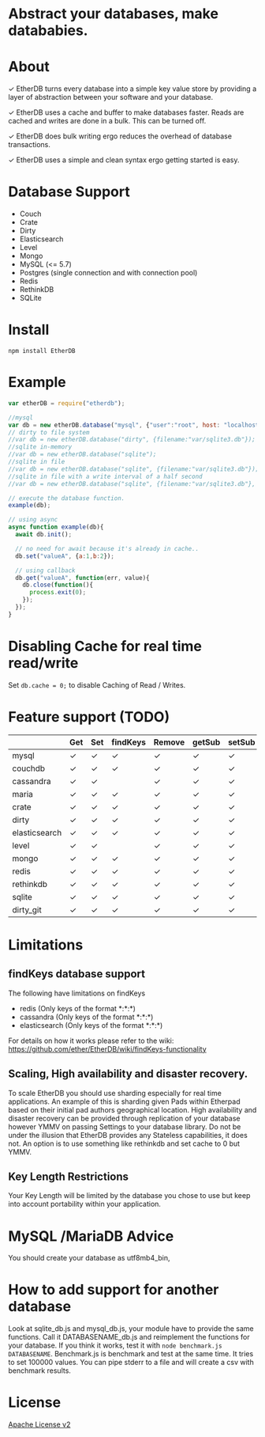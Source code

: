 # Abstract your databases, make datababies.

# About
✓ EtherDB turns every database into a simple key value store by providing a layer of abstraction between your software and your database.

✓ EtherDB uses a cache and buffer to make databases faster.  Reads are cached and writes are done in a bulk.  This can be turned off.

✓ EtherDB does bulk writing ergo reduces the overhead of database transactions.

✓ EtherDB uses a simple and clean syntax ergo getting started is easy.

# Database Support
* Couch
* Crate
* Dirty
* Elasticsearch
* Level
* Mongo
* MySQL (<= 5.7)
* Postgres (single connection and with connection pool)
* Redis
* RethinkDB
* SQLite

# Install

```
npm install EtherDB
```

# Example

```javascript
var etherDB = require("etherdb");

//mysql
var db = new etherDB.database("mysql", {"user":"root", host: "localhost", "password":"", database: "store"});
// dirty to file system
//var db = new etherDB.database("dirty", {filename:"var/sqlite3.db"});
//sqlite in-memory
//var db = new etherDB.database("sqlite");
//sqlite in file
//var db = new etherDB.database("sqlite", {filename:"var/sqlite3.db"});
//sqlite in file with a write interval of a half second
//var db = new etherDB.database("sqlite", {filename:"var/sqlite3.db"}, {writeInterval: 500});

// execute the database function.
example(db);

// using async
async function example(db){
  await db.init();

  // no need for await because it's already in cache..
  db.set("valueA", {a:1,b:2});

  // using callback
  db.get("valueA", function(err, value){
    db.close(function(){
      process.exit(0);
    });
  });
}
```

# Disabling Cache for real time read/write
Set ``db.cache = 0;`` to disable Caching of Read / Writes.

# Feature support (TODO)
|        | Get | Set | findKeys | Remove | getSub | setSub | doBulk |
|--------|-----|-----|----------|--------|--------|--------|--------|
|  mysql |  ✓  |  ✓  |    ✓     |   ✓    |   ✓    |   ✓    |   ✓    |
|  couchdb |  ✓  |  ✓  |    ✓     |   ✓    |   ✓    |   ✓    |   ✓    |
|  cassandra |  ✓  |  ✓  |          |   ✓    |   ✓    |   ✓    |   ✓    |
|  maria |  ✓  |  ✓  |    ✓     |   ✓    |   ✓    |   ✓    |   ✓    |
|  crate |  ✓  |  ✓  |    ✓     |   ✓    |   ✓    |   ✓    |   ✓    |
|  dirty |  ✓  |  ✓  |    ✓     |   ✓    |   ✓    |   ✓    |        |
|  elasticsearch |  ✓  |  ✓  |    ✓     |   ✓    |   ✓    |   ✓    |   ✓    |
|  level |  ✓  |  ✓  |          |   ✓    |   ✓    |   ✓    |   ✓    |
|  mongo |  ✓  |  ✓  |    ✓     |   ✓    |   ✓    |   ✓    |   ✓    |
|  redis |  ✓  |  ✓  |    ✓     |   ✓    |   ✓    |   ✓    |   ✓    |
|  rethinkdb |  ✓  |  ✓  |    ✓     |   ✓    |   ✓    |   ✓    |   ✓    |
|  sqlite |  ✓  |  ✓  |    ✓     |   ✓    |   ✓    |   ✓    |   ✓    |
|  dirty_git |  ✓  |  ✓  |    ✓     |   ✓    |   ✓    |   ✓    |        |

# Limitations

## findKeys database support
The following have limitations on findKeys

* redis (Only keys of the format \*:\*:\*)
* cassandra (Only keys of the format \*:\*:\*)
* elasticsearch (Only keys of the format \*:\*:\*)

For details on how it works please refer to the wiki: https://github.com/ether/EtherDB/wiki/findKeys-functionality

## Scaling, High availability and disaster recovery.
To scale EtherDB you should use sharding especially for real time applications.  An example of this is sharding given Pads within Etherpad based on their initial pad authors geographical location.  High availability and disaster recovery can be provided through replication of your database however YMMV on passing Settings to your database library.  Do not be under the illusion that EtherDB provides any Stateless capabilities, it does not.  An option is to use something like rethinkdb and set cache to 0 but YMMV.

## Key Length Restrictions
Your Key Length will be limited by the database you chose to use but keep into account portability within your application.

# MySQL /MariaDB Advice
You should create your database as utf8mb4_bin,


# How to add support for another database
Look at sqlite_db.js and mysql_db.js, your module have to provide the same functions. Call it DATABASENAME_db.js and reimplement the functions for your database. If you think it works, test it with `node benchmark.js DATABASENAME`. Benchmark.js is benchmark and test at the same time. It tries to set 100000 values. You can pipe stderr to a file and will create a csv with benchmark results.

# License
[Apache License v2](http://www.apache.org/licenses/LICENSE-2.0.html)
